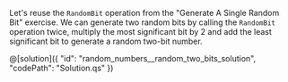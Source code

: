 Let's reuse the `RandomBit` operation from the "Generate A Single Random Bit" exercise.
We can generate two random bits by calling the `RandomBit` operation twice, multiply the most significant bit by 2 and add the least significant bit to generate a random two-bit number.

@[solution]({
    "id": "random_numbers__random_two_bits_solution",
    "codePath": "Solution.qs"
})
